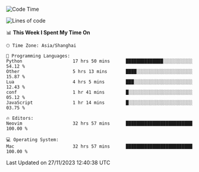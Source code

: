 <!--START_SECTION:waka-->
![Code Time](http://img.shields.io/badge/Code%20Time-1%2C724%20hrs%2052%20mins-blue)

![Lines of code](https://img.shields.io/badge/From%20Hello%20World%20I%27ve%20Written-294.6%20thousand%20lines%20of%20code-blue)

📊 **This Week I Spent My Time On** 

```text
🕑︎ Time Zone: Asia/Shanghai

💬 Programming Languages: 
Python                   17 hrs 50 mins      ██████████████░░░░░░░░░░░   54.12 % 
Other                    5 hrs 13 mins       ████░░░░░░░░░░░░░░░░░░░░░   15.87 % 
Lua                      4 hrs 5 mins        ███░░░░░░░░░░░░░░░░░░░░░░   12.43 % 
conf                     1 hr 41 mins        █░░░░░░░░░░░░░░░░░░░░░░░░   05.12 % 
JavaScript               1 hr 14 mins        █░░░░░░░░░░░░░░░░░░░░░░░░   03.75 % 

🔥 Editors: 
Neovim                   32 hrs 57 mins      █████████████████████████   100.00 % 

💻 Operating System: 
Mac                      32 hrs 57 mins      █████████████████████████   100.00 % 
```


 Last Updated on 27/11/2023 12:40:38 UTC
<!--END_SECTION:waka-->
